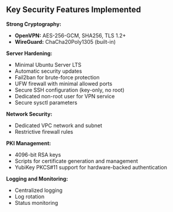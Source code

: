 ## Key Security Features Implemented

**Strong Cryptography:**

* **OpenVPN:** AES-256-GCM, SHA256, TLS 1.2+
* **WireGuard:** ChaCha20Poly1305 (built-in)

**Server Hardening:**

* Minimal Ubuntu Server LTS
* Automatic security updates
* Fail2ban for brute-force protection
* UFW firewall with minimal allowed ports
* Secure SSH configuration (key-only, no root)
* Dedicated non-root user for VPN service
* Secure sysctl parameters

**Network Security:**

* Dedicated VPC network and subnet
* Restrictive firewall rules

**PKI Management:**

* 4096-bit RSA keys
* Scripts for certificate generation and management
* YubiKey PKCS#11 support for hardware-backed authentication

**Logging and Monitoring:**

* Centralized logging
* Log rotation
* Status monitoring
